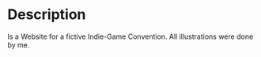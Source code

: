 # Description

Is a Website for a fictive Indie-Game Convention. All illustrations were done by me.
